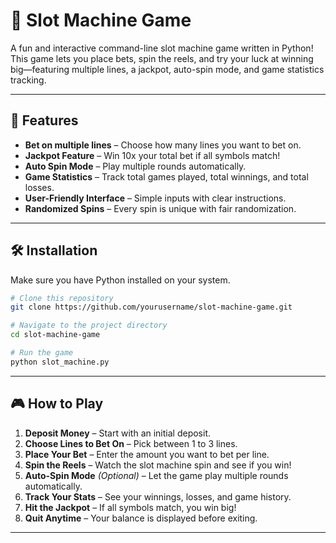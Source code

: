 # 🎰 Slot Machine Game

A fun and interactive command-line slot machine game written in Python! This game lets you place bets, spin the reels, and try your luck at winning big—featuring multiple lines, a jackpot, auto-spin mode, and game statistics tracking.

---

## 📝 Features

- **Bet on multiple lines** – Choose how many lines you want to bet on.
- **Jackpot Feature** – Win 10x your total bet if all symbols match!
- **Auto Spin Mode** – Play multiple rounds automatically.
- **Game Statistics** – Track total games played, total winnings, and total losses.
- **User-Friendly Interface** – Simple inputs with clear instructions.
- **Randomized Spins** – Every spin is unique with fair randomization.

---

## 🛠 Installation

Make sure you have Python installed on your system.

```bash
# Clone this repository
git clone https://github.com/yourusername/slot-machine-game.git

# Navigate to the project directory
cd slot-machine-game

# Run the game
python slot_machine.py
```

---

## 🎮 How to Play

1. **Deposit Money** – Start with an initial deposit.
2. **Choose Lines to Bet On** – Pick between 1 to 3 lines.
3. **Place Your Bet** – Enter the amount you want to bet per line.
4. **Spin the Reels** – Watch the slot machine spin and see if you win!
5. **Auto-Spin Mode** *(Optional)* – Let the game play multiple rounds automatically.
6. **Track Your Stats** – See your winnings, losses, and game history.
7. **Hit the Jackpot** – If all symbols match, you win big!
8. **Quit Anytime** – Your balance is displayed before exiting.

---
